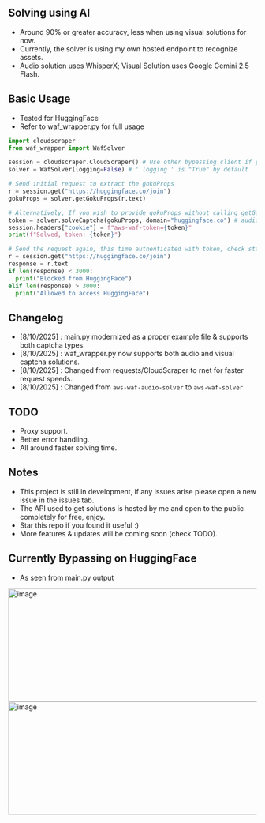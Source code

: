 ## Solving using AI
- Around 90% or greater accuracy, less when using visual solutions for now.
- Currently, the solver is using my own hosted endpoint to recognize assets.
- Audio solution uses WhisperX; Visual Solution uses Google Gemini 2.5 Flash.

## Basic Usage
- Tested for HuggingFace
- Refer to waf_wrapper.py for full usage
```python
import cloudscraper
from waf_wrapper import WafSolver

session = cloudscraper.CloudScraper() # Use other bypassing client if you wish
solver = WafSolver(logging=False) # ' logging ' is "True" by default

# Send initial request to extract the gokuProps
r = session.get("https://huggingface.co/join")
gokuProps = solver.getGokuProps(r.text)

# Alternatively, If you wish to provide gokuProps without calling getGokuProps, add ' baseUrl ' as an additional argument
token = solver.solveCaptcha(gokuProps, domain="huggingface.co") # audio solving is enabled by default, to use "visual" pass arg ' solutionType="visual" '
session.headers["cookie"] = f"aws-waf-token={token}"
print(f"Solved, token: {token}")

# Send the request again, this time authenticated with token, check status
r = session.get("https://huggingface.co/join")
response = r.text
if len(response) < 3000:
  print("Blocked from HuggingFace")
elif len(response) > 3000:
  print("Allowed to access HuggingFace")
```

## Changelog
- [8/10/2025] : main.py modernized as a proper example file & supports both captcha types.
- [8/10/2025] : waf_wrapper.py now supports both audio and visual captcha solutions.
- [8/10/2025] : Changed from requests/CloudScraper to rnet for faster request speeds.
- [8/10/2025] : Changed from ``aws-waf-audio-solver`` to ``aws-waf-solver``.

## TODO
- Proxy support.
- Better error handling.
- All around faster solving time.

## Notes
- This project is still in development, if any issues arise please open a new issue in the issues tab.
- The API used to get solutions is hosted by me and open to the public completely for free, enjoy.
- Star this repo if you found it useful :)
- More features & updates will be coming soon (check TODO).

## Currently Bypassing on HuggingFace
- As seen from main.py output
<img width="528" height="229" alt="image" src="https://github.com/user-attachments/assets/7e50e873-2f20-46ca-9a0f-f418f1a28658" />
<br>
<img width="528" height="229" alt="image" src="https://github.com/user-attachments/assets/fa2b0135-c860-4802-b0d7-f2871f963bf4" />
